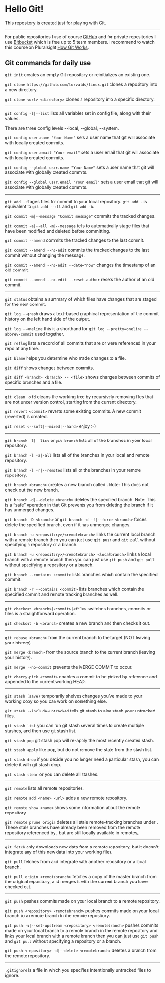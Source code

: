 # Hello Git!

This repository is created just for playing with Git.

***

For public repositories I use of course [GitHub](https://github.com) and for private repositories I use [Bitbucket](https://bitbucket.org) which is free up to 5 team members. I recommend to watch this course on Pluralsight [How Git Works](https://app.pluralsight.com/library/courses/how-git-works/).

## Git commands for daily use

`git init` creates an empty Git repository or reinitializes an existing one.

`git clone https://github.com/torvalds/linux.git` clones a repository into a new directory.

`git clone <url> <directory>` clones a repository into a specific directory.

***

`git config -l|--list` lists all variables set in config file, along with their values.

There are three config levels --local, --global, --system.

`git config user.name "Your Name"` sets a user name that git will associate with locally created commits.

`git config user.email "Your email"` sets a user email that git will associate with locally created commits. 

`git config --global user.name "Your Name"` sets a user name that git will associate with globally created commits.

`git config --global user.email "Your email"` sets a user email that git will associate with globally created commits. 

***

`git add .` stages files for commit to your local repository.
`git add .` is equivalent to `git add --all` and `git add -A`.

`git commit -m|--message "Commit message"` commits the tracked changes.

`git commit -a|--all -m|--message` tells to automatically stage files that have been modified and deleted before committing.

`git commit --amend` commits the tracked changes to the last commit.

`git commit --amend --no-edit` commits the tracked changes to the last commit without changing the message.

`git commit --amend --no-edit --date="now"` changes the timestamp of an old commit.

`git commit --amend --no-edit --reset-author` resets the author of an old commit.

***

`git status` obtains a summary of which files have changes that are staged for the next commit.

`git log --graph` draws a text-based graphical representation of the commit history on the left hand side of the output.

`git log --oneline` this is a shorthand for `git log --pretty=oneline --abbrev-commit` used together.

`git reflog` lists a record of all commits that are or were referenced in your repo at any time.

`git blame` helps you determine who made changes to a file.

`git diff` shows changes between commits.

`git diff <branch> <branch> -- <file>` shows changes between commits of specific branches and a file.

***

`git clean -xfd` cleans the working tree by recursively removing files that are not under version control, starting from the current directory.

`git revert <commit>` reverts some existing commits. A new commit (reverted) is created.

`git reset <--soft|--mixed|--hard>` enjoy :-)

***

`git branch -l|--list` or `git branch` lists all of the branches in your local repository.

`git branch -l -a|-all` lists all of the branches in your local and remote repository.

`git branch -l -r|--remotes` lists all of the branches in your remote repository.

`git branch <branch>` creates a new branch called <branch>. Note: This does not check out the new branch.
  
`git branch -d|--delete <branch>` deletes the specified branch. Note: This is a “safe” operation in that Git prevents you from deleting the branch if it has unmerged changes.

`git branch -D <branch>` or `git branch -d -f|--force <branch>` forces delete the specified branch, even if it has unmerged changes.

`git branch -u <repository>/<remotebranch>` links the current local branch with a remote branch then you can just use `git push` and `git pull` without specifying a repository or a branch.

`git branch -u <repository>/<remotebranch> <localbranch>` links a local branch with a remote branch then you can just use `git push` and `git pull` without specifying a repository or a branch.

`git branch --contains <commit>` lists branches which contain the specified commit.

`git branch -r --contains <commit>` lists branches which contain the specified commit and remote tracking branches as well.

***

`git checkout <branch>|<commit>|<file>` switches branches, commits or files is a straightforward operation.

`git checkout -b <branch>` creates a new branch and then checks it out.

***

`git rebase <branch>` from the current branch to the target (NOT leaving your history).

`git merge <branch>` from the source branch to the current branch (leaving your history).

`git merge --no-commit` prevents the MERGE COMMIT to occur.

`git cherry-pick <commit>` enables a commit to be picked by reference and appended to the current working HEAD.

***

`git stash (save)` temporarily shelves changes you've made to your working copy so you can work on something else.

`git stash --include-untracked` tells git stash to also stash your untracked files.

`git stash list` you can run git stash several times to create multiple stashes, and then use git stash list.

`git stash pop` git stash pop will re-apply the most recently created stash.

`git stash apply` like pop, but do not remove the state from the stash list.

`git stash drop` if you decide you no longer need a particular stash, you can delete it with git stash drop.

`git stash clear` or you can delete all stashes.

***

`git remote` lists all remote repositories.

`git remote add <name> <url>` adds a new remote repository.

`git remote show <name>` shows some information about the remote repository.

`git remote prune origin` deletes all stale remote-tracking branches under <name>. These stale branches have already been removed from the remote repository referenced by <name>, but are still locally available in remotes/<name>.

***
`git fetch` only downloads new data from a remote repository, but it doesn't integrate any of this new data into your working files.

`git pull` fetches from and integrate with another repository or a local branch.

`git pull origin <remotebranch>` fetches a copy of the master branch from the original repository, and merges it with the current branch you have checked out.

***

`git push` pushes commits made on your local branch to a remote repository.

`git push <repository> <remotebranch>` pushes commits made on your local branch to a remote branch in the remote repository.

`git push -u|--set-upstream <repository> <remotebranch>` pushes commits made on your local branch to a remote branch in the remote repository and links your local branch with a remote branch then you can just use `git push` and `git pull` without specifying a repository or a branch.

`git push <repository> -d|--delete <remotebranch>` deletes a branch from the remote repository.

***

`.gitignore` is a file in which you specifies intentionally untracked files to ignore.
